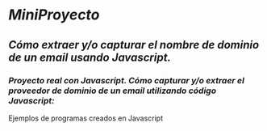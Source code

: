 # **_MiniProyecto_**

## **_Cómo extraer y/o capturar el nombre de dominio de un email usando Javascript._**

### **_Proyecto real con Javascript. Cómo capturar y/o extraer el proveedor de dominio de un email utilizando código Javascript:_**
Ejemplos de programas creados en Javascript
